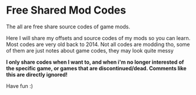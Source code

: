 # Free Shared Mod Codes
The all are free share source codes of game mods.

Here I will share my offsets and source codes of my mods so you can learn. Most codes are very old back to 2014. Not all codes are modding tho, some of them are just notes about game codes, they may look quite messy

**I only share codes when I want to, and when i'm no longer interested of the specific game, or games that are discontinued/dead. Comments like this are directly ignored!**

Have fun :)
